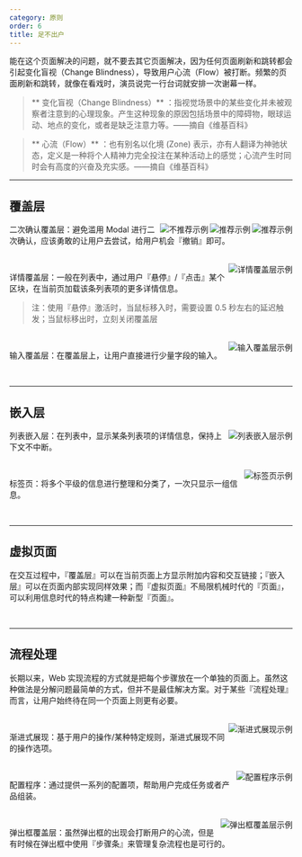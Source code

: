 ```yaml
---
category: 原则
order: 6
title: 足不出户
---
```


能在这个页面解决的问题，就不要去其它页面解决，因为任何页面刷新和跳转都会引起变化盲视（Change Blindness），导致用户心流（Flow）被打断。频繁的页面刷新和跳转，就像在看戏时，演员说完一行台词就安排一次谢幕一样。

> ** 变化盲视（Change Blindness）** ：指视觉场景中的某些变化并未被观察者注意到的心理现象。产生这种现象的原因包括场景中的障碍物，眼球运动、地点的变化，或者是缺乏注意力等。——摘自《维基百科》

> ** 心流（Flow）** ：也有别名以化境 (Zone) 表示，亦有人翻译为神驰状态，定义是一种将个人精神力完全投注在某种活动上的感觉；心流产生时同时会有高度的兴奋及充实感。——摘自《维基百科》

---

## 覆盖层

<img class="preview-img" align="right" alt="推荐示例" description="用户点击『删除』后，直接操作；出现 Message 告知用户操作成功，并提供用户『撤销』的按钮；用户进行下一个操作或者 1 分钟内不进行任何操作， Message 消失，用户无法再『撤销』。" src="https://gw.alipayobjects.com/zos/rmsportal/YfhMlEIayfwnxiILcebI.png" good>

<img class="preview-img" align="right" alt="推荐示例" description="特例：在执行某些无法『撤销』的操作时，可以点击『删除』后，出现 Popconfirm 进行二次确认，在当前页面完成任务。" src="https://gw.alipayobjects.com/zos/rmsportal/AKtiXJTTQEjKFOCQGZMa.png" good>

<img class="preview-img" align="right" alt="不推荐示例" description="滥用 Modal 进行二次确认，就像『狼来了』一样，既打断用户心流（无法将上下文带到弹出框中），也无法避免失误的发生。" src="https://gw.alipayobjects.com/zos/rmsportal/cGqkngXLMBlmMyoHtgFs.png" bad>

二次确认覆盖层：避免滥用 Modal 进行二次确认，应该勇敢的让用户去尝试，给用户机会『撤销』即可。

<br>

<img class="preview-img" align="right" alt="详情覆盖层示例" description="通过『点击』图标查看更多详情信息。" src="https://gw.alipayobjects.com/zos/rmsportal/yagQVxwdzuXOulzqdxEq.png">

详情覆盖层：一般在列表中，通过用户『悬停』/『点击』某个区块，在当前页加载该条列表项的更多详情信息。

> 注：使用『悬停』激活时，当鼠标移入时，需要设置 0.5 秒左右的延迟触发；当鼠标移出时，立刻关闭覆盖层

<br>

<img class="preview-img" align="right" alt="输入覆盖层示例" description="鼠标『点击』图标触发；鼠标『点击』悬浮层以外的其他区块后，直接保存输入结果并退出。" src="https://gw.alipayobjects.com/zos/rmsportal/lLhJKFcaJnIPxFCjvUKY.png">

输入覆盖层：在覆盖层上，让用户直接进行少量字段的输入。

<br>

---

## 嵌入层

<img class="preview-img" align="right" alt="列表嵌入层示例" src="https://gw.alipayobjects.com/zos/rmsportal/TgoEocLVYXfMKzFGwJar.png">

列表嵌入层：在列表中，显示某条列表项的详情信息，保持上下文不中断。

<br>

<img class="preview-img" align="right" alt="标签页示例" src="https://gw.alipayobjects.com/zos/rmsportal/CKwQXddFJnJHsyFAifsg.png">

标签页：将多个平级的信息进行整理和分类了，一次只显示一组信息。

<br>

---

## 虚拟页面

在交互过程中，『覆盖层』可以在当前页面上方显示附加内容和交互链接；『嵌入层』可以在页面内部实现同样效果；而『虚拟页面』不局限机械时代的『页面』，可以利用信息时代的特点构建一种新型『页面』。

<br>

---

##  流程处理

长期以来，Web 实现流程的方式就是把每个步骤放在一个单独的页面上。虽然这种做法是分解问题最简单的方式，但并不是最佳解决方案。对于某些『流程处理』而言，让用户始终待在同一个页面上则更有必要。

<br>

<img class="preview-img" align="right" alt="渐进式展现示例" src="https://gw.alipayobjects.com/zos/rmsportal/OIxzAapqoGokUSIuFOWC.png">

渐进式展现：基于用户的操作/某种特定规则，渐进式展现不同的操作选项。

<br>

<img class="preview-img" align="right" alt="配置程序示例" src="https://gw.alipayobjects.com/zos/rmsportal/nVgSYAiXfKGMHxkjypPp.png">

配置程序：通过提供一系列的配置项，帮助用户完成任务或者产品组装。

<br>

<img class="preview-img" align="right" alt="弹出框覆盖层示例" src="https://gw.alipayobjects.com/zos/rmsportal/YutBaHmScUzpbKdFWDcg.png">

弹出框覆盖层：虽然弹出框的出现会打断用户的心流，但是有时候在弹出框中使用『步骤条』来管理复杂流程也是可行的。
